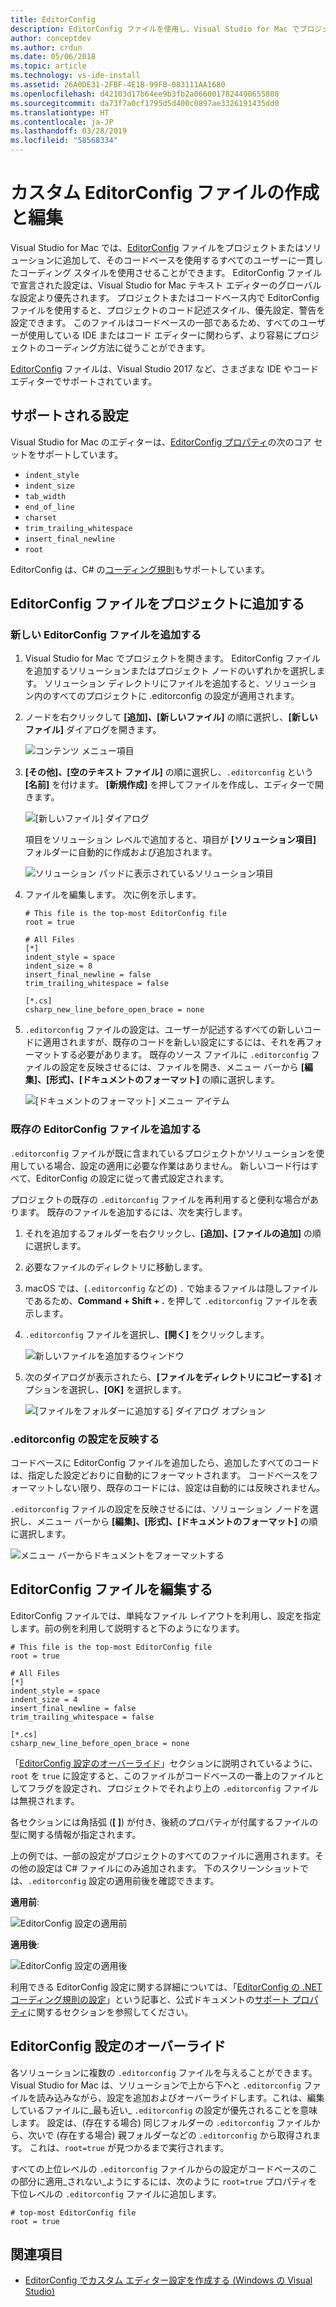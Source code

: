 ```yaml
---
title: EditorConfig
description: EditorConfig ファイルを使用し、Visual Studio for Mac でプロジェクト コードを一貫性のあるスタイルで記述します。
author: conceptdev
ms.author: crdun
ms.date: 05/06/2018
ms.topic: article
ms.technology: vs-ide-install
ms.assetid: 26A0DE31-2FBF-4E1B-99FB-083111AA1680
ms.openlocfilehash: d42103d17b64ee9b3fb2a0660017824490655808
ms.sourcegitcommit: da73f7a0cf1795d5d400c0897ae3326191435dd0
ms.translationtype: HT
ms.contentlocale: ja-JP
ms.lasthandoff: 03/28/2019
ms.locfileid: "58568334"
---
```

# <a name="creating-and-editing-a-custom-editorconfig-file"></a>カスタム EditorConfig ファイルの作成と編集

Visual Studio for Mac では、[EditorConfig](http://editorconfig.org/) ファイルをプロジェクトまたはソリューションに追加して、そのコードベースを使用するすべてのユーザーに一貫したコーディング スタイルを使用させることができます。 EditorConfig ファイルで宣言された設定は、Visual Studio for Mac テキスト エディターのグローバルな設定より優先されます。 プロジェクトまたはコードベース内で EditorConfig ファイルを使用すると、プロジェクトのコード記述スタイル、優先設定、警告を設定できます。 このファイルはコードベースの一部であるため、すべてのユーザーが使用している IDE またはコード エディターに関わらず、より容易にプロジェクトのコーディング方法に従うことができます。

[EditorConfig](http://editorconfig.org/) ファイルは、Visual Studio 2017 など、さまざまな IDE やコード エディターでサポートされています。

## <a name="supported-settings"></a>サポートされる設定

Visual Studio for Mac のエディターは、[EditorConfig プロパティ](http://editorconfig.org/#supported-properties)の次のコア セットをサポートしています。

- `indent_style`
- `indent_size`
- `tab_width`
- `end_of_line`
- `charset`
- `trim_trailing_whitespace`
- `insert_final_newline`
- `root`

EditorConfig は、C# の[コーディング規則](/visualstudio/ide/editorconfig-code-style-settings-reference)もサポートしています。

## <a name="add-an-editorconfig-file-to-a-project"></a>EditorConfig ファイルをプロジェクトに追加する

### <a name="adding-a-new-editorconfig-file"></a>新しい EditorConfig ファイルを追加する

1. Visual Studio for Mac でプロジェクトを開きます。 EditorConfig ファイルを追加するソリューションまたはプロジェクト ノードのいずれかを選択します。 ソリューション ディレクトリにファイルを追加すると、ソリューション内のすべてのプロジェクトに .editorconfig の設定が適用されます。

2. ノードを右クリックして **[追加]、[新しいファイル]** の順に選択し、**[新しいファイル]** ダイアログを開きます。

    ![コンテンツ メニュー項目](media/editorconfig-image0.png)

3. **[その他]、[空のテキスト ファイル]** の順に選択し、`.editorconfig` という **[名前]** を付けます。 **[新規作成]** を押してファイルを作成し、エディターで開きます。

    ![[新しいファイル] ダイアログ](media/editorconfig-image1.png)

    項目をソリューション レベルで追加すると、項目が **[ソリューション項目]** フォルダーに自動的に作成および追加されます。

    ![ソリューション パッドに表示されているソリューション項目](media/editorconfig-image1a.png)

4. ファイルを編集します。 次に例を示します。

    ```EditorConfig
    # This file is the top-most EditorConfig file
    root = true

    # All Files
    [*]
    indent_style = space
    indent_size = 8
    insert_final_newline = false
    trim_trailing_whitespace = false

    [*.cs]
    csharp_new_line_before_open_brace = none
    ```

4. `.editorconfig` ファイルの設定は、ユーザーが記述するすべての新しいコードに適用されますが、既存のコードを新しい設定にするには、それを再フォーマットする必要があります。 既存のソース ファイルに `.editorconfig` ファイルの設定を反映させるには、ファイルを開き、メニュー バーから **[編集]、[形式]、[ドキュメントのフォーマット]** の順に選択します。

    ![[ドキュメントのフォーマット] メニュー アイテム](media/editorconfig-image2.png)

### <a name="adding-an-existing-editorconfig-file"></a>既存の EditorConfig ファイルを追加する

`.editorconfig` ファイルが既に含まれているプロジェクトかソリューションを使用している場合、設定の適用に必要な作業はありません。 新しいコード行はすべて、EditorConfig の設定に従って書式設定されます。

プロジェクトの既存の `.editorconfig` ファイルを再利用すると便利な場合があります。 既存のファイルを追加するには、次を実行します。

1. それを追加するフォルダーを右クリックし、**[追加]、[ファイルの追加]** の順に選択します。

2. 必要なファイルのディレクトリに移動します。

3. macOS では、(`.editorconfig` などの) `.` で始まるファイルは隠しファイルであるため、**Command + Shift + .** を押して `.editorconfig` ファイルを表示します。

4. `.editorconfig` ファイルを選択し、**[開く]** をクリックします。

    ![新しいファイルを追加するウィンドウ](media/editorconfig-image3b.png)

5. 次のダイアログが表示されたら、**[ファイルをディレクトリにコピーする]** オプションを選択し、**[OK]** を選択します。

    ![[ファイルをフォルダーに追加する] ダイアログ オプション](media/editorconfig-image3.png)

### <a name="reflecting-editorconfig-settings"></a>.editorconfig の設定を反映する

コードベースに EditorConfig ファイルを追加したら、追加したすべてのコードは、指定した設定どおりに自動的にフォーマットされます。 コードベースをフォーマットしない限り、既存のコードには、設定は自動的には反映されません。

`.editorconfig` ファイルの設定を反映させるには、ソリューション ノードを選択し、メニュー バーから **[編集]、[形式]、[ドキュメントのフォーマット]** の順に選択します。

![メニュー バーからドキュメントをフォーマットする](media/editorconfig-image3a.png)

## <a name="editing-an-editorconfig-file"></a>EditorConfig ファイルを編集する

EditorConfig ファイルでは、単純なファイル レイアウトを利用し、設定を指定します。前の例を利用して説明すると下のようになります。

```EditorConfig
# This file is the top-most EditorConfig file
root = true

# All Files
[*]
indent_style = space
indent_size = 4
insert_final_newline = false
trim_trailing_whitespace = false

[*.cs]
csharp_new_line_before_open_brace = none
```

「[EditorConfig 設定のオーバーライド](#override-editorconfig-settings)」セクションに説明されているように、`root` を `true` に設定すると、このファイルがコードベースの一番上のファイルとしてフラグを設定され、プロジェクトでそれより上の `.editorconfig` ファイルは無視されます。

各セクションには角括弧 (**[ ]**) が付き、後続のプロパティが付属するファイルの型に関する情報が指定されます。

上の例では、一部の設定がプロジェクトのすべてのファイルに適用されます。その他の設定は C# ファイルにのみ追加されます。 下のスクリーンショットでは、`.editorconfig` 設定の適用前後を確認できます。

**適用前**:

![EditorConfig 設定の適用前](media/editorconfig-image4.png)

**適用後**:

![EditorConfig 設定の適用後](media/editorconfig-image5.png)

利用できる EditorConfig 設定に関する詳細については、「[EditorConfig の .NET コーディング規則の設定](/visualstudio/ide/editorconfig-code-style-settings-reference)」という記事と、公式ドキュメントの[サポート プロパティ](http://editorconfig.org/#supported-properties)に関するセクションを参照してください。

## <a name="override-editorconfig-settings"></a>EditorConfig 設定のオーバーライド

各ソリューションに複数の `.editorconfig` ファイルを与えることができます。 Visual Studio for Mac は、ソリューションで上から下へと `.editorconfig` ファイルを読み込みながら、設定を追加およびオーバーライドします。これは、編集しているファイルに_最も近い_ `.editorconfig` の設定が優先されることを意味します。 設定は、(存在する場合) 同じフォルダーの `.editorconfig` ファイルから、次いで (存在する場合) 親フォルダーなどの `.editorconfig` から取得されます。 これは、`root=true` が見つかるまで実行されます。

すべての上位レベルの `.editorconfig` ファイルからの設定がコードベースのこの部分に適用_されない_ようにするには、次のように `root=true` プロパティを下位レベルの `.editorconfig` ファイルに追加します。

```EditorConfig
# top-most EditorConfig file
root = true
```

## <a name="see-also"></a>関連項目

- [EditorConfig でカスタム エディター設定を作成する (Windows の Visual Studio)](/visualstudio/ide/create-portable-custom-editor-options)